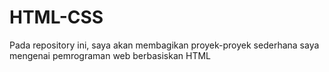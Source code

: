 # HTML-CSS

Pada repository ini, saya akan membagikan proyek-proyek sederhana saya mengenai pemrograman web berbasiskan HTML
